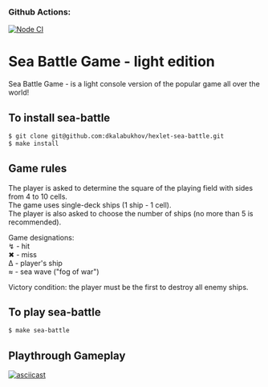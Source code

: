 ### Github Actions:
[![Node CI](https://github.com/dkalabukhov/hexlet-sea-battle/actions/workflows/node-check.yml/badge.svg)](https://github.com/dkalabukhov/hexlet-sea-battle/actions/workflows/node-check.yml)

# **Sea Battle Game - light edition**
Sea Battle Game - is a light console version of the popular game all over the world!

## To install sea-battle
```sh
$ git clone git@github.com:dkalabukhov/hexlet-sea-battle.git
$ make install
```

## Game rules
The player is asked to determine the square of the playing field with sides from 4 to 10 cells.\
The game uses single-deck ships (1 ship - 1 cell).\
The player is also asked to choose the number of ships (no more than 5 is recommended).

Game designations:\
&#x21AF; - hit\
&#x2716; - miss\
&#x0394; - player's ship\
&#x2248; - sea wave ("fog of war")

Victory condition: the player must be the first to destroy all enemy ships.

## To play sea-battle
```sh
$ make sea-battle
```

## Playthrough Gameplay
[![asciicast](https://asciinema.org/a/BcUPp8WtOWVT4TKV4wmN40wu9.svg)]( https://asciinema.org/a/BcUPp8WtOWVT4TKV4wmN40wu9)
